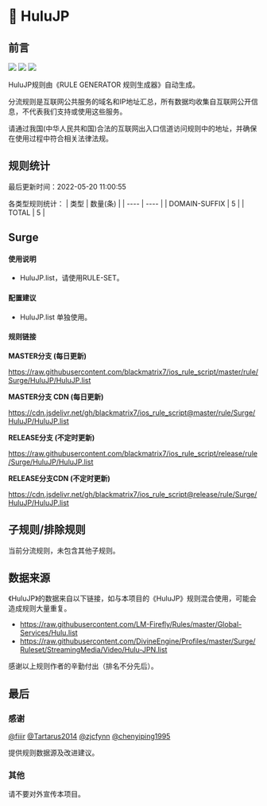 # 🧸 HuluJP

## 前言

![](https://shields.io/badge/-移除重复规则-ff69b4) ![](https://shields.io/badge/-DOMAIN与DOMAIN--SUFFIX合并-green) ![](https://shields.io/badge/-IP--CIDR(6)合并-blueviolet) 

HuluJP规则由《RULE GENERATOR 规则生成器》自动生成。

分流规则是互联网公共服务的域名和IP地址汇总，所有数据均收集自互联网公开信息，不代表我们支持或使用这些服务。

请通过我国(中华人民共和国)合法的互联网出入口信道访问规则中的地址，并确保在使用过程中符合相关法律法规。

## 规则统计

最后更新时间：2022-05-20 11:00:55

各类型规则统计：
| 类型 | 数量(条)  | 
| ---- | ----  |
| DOMAIN-SUFFIX | 5  | 
| TOTAL | 5  | 


## Surge 

#### 使用说明
- HuluJP.list，请使用RULE-SET。

#### 配置建议
- HuluJP.list 单独使用。

#### 规则链接
**MASTER分支 (每日更新)**

https://raw.githubusercontent.com/blackmatrix7/ios_rule_script/master/rule/Surge/HuluJP/HuluJP.list

**MASTER分支 CDN (每日更新)**

https://cdn.jsdelivr.net/gh/blackmatrix7/ios_rule_script@master/rule/Surge/HuluJP/HuluJP.list

**RELEASE分支 (不定时更新)**

https://raw.githubusercontent.com/blackmatrix7/ios_rule_script/release/rule/Surge/HuluJP/HuluJP.list

**RELEASE分支CDN (不定时更新)**

https://cdn.jsdelivr.net/gh/blackmatrix7/ios_rule_script@release/rule/Surge/HuluJP/HuluJP.list

## 子规则/排除规则


当前分流规则，未包含其他子规则。

## 数据来源

《HuluJP》的数据来自以下链接，如与本项目的《HuluJP》规则混合使用，可能会造成规则大量重复。

- https://raw.githubusercontent.com/LM-Firefly/Rules/master/Global-Services/Hulu.list
- https://raw.githubusercontent.com/DivineEngine/Profiles/master/Surge/Ruleset/StreamingMedia/Video/Hulu-JPN.list


感谢以上规则作者的辛勤付出（排名不分先后）。

## 最后

### 感谢

[@fiiir](https://github.com/fiiir) [@Tartarus2014](https://github.com/Tartarus2014) [@zjcfynn](https://github.com/zjcfynn) [@chenyiping1995](https://github.com/chenyiping1995) 

提供规则数据源及改进建议。

### 其他

请不要对外宣传本项目。